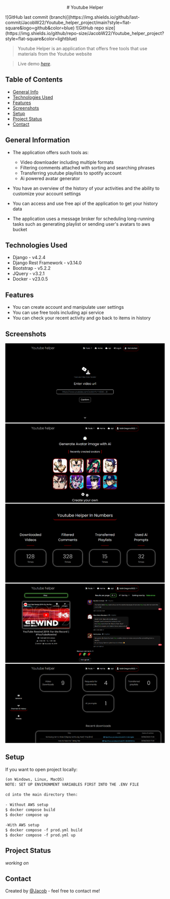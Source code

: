 <p align="center">
# Youtube Helper
</p>
![GitHub last commit (branch)](https://img.shields.io/github/last-commit/JacobW22/Youtube_helper_project/main?style=flat-square&logo=github&color=blue)
![GitHub repo size](https://img.shields.io/github/repo-size/JacobW22/Youtube_helper_project?style=flat-square&color=lightblue)

> Youtube Helper is an application that offers free tools that use materials from the Youtube website

> Live demo [_here_](http://165.232.68.73:8000). 

## Table of Contents
* [General Info](#general-information)
* [Technologies Used](#technologies-used)
* [Features](#features)
* [Screenshots](#screenshots)
* [Setup](#setup)
* [Project Status](#project-status)
* [Contact](#contact)


## General Information
- The application offers such tools as:<br>
    - Video downloader including multiple formats<br>
    - Filtering comments attached with sorting and searching phrases<br>
    - Transferring youtube playlists to spotify account<br>
    - Ai powered avatar generator

- You have an overview of the history of your activities and the ability to customize your account settings
- You can access and use free api of the application to get your history data
- The application uses a message broker for scheduling long-running tasks such as generating playlist or sending user's avatars to aws bucket

## Technologies Used
- Django - v4.2.4
- Django Rest Framework - v3.14.0
- Bootstrap - v5.2.2
- JQuery - v3.2.1
- Docker - v23.0.5


## Features
- You can create account and manipulate user settings
- You can use free tools including api service
- You can check your recent activity and go back to items in history


## Screenshots
![Example screenshot](app/static/images/example_screenshot1.png)
![Example screenshot](app/static/images/example_screenshot2.png)
![Example screenshot](app/static/images/example_screenshot3.png)
![Example screenshot](app/static/images/example_screenshot4.png)
![Example screenshot](app/static/images/example_screenshot5.png)


## Setup
If you want to open project locally: 

```
(on Windows, Linux, MacOS)
NOTE: SET UP ENVIRONMENT VARIABLES FIRST INTO THE .ENV FILE

cd into the main directory then:

- Without AWS setup
$ docker compose build
$ docker compose up

-With AWS setup
$ docker compose -f prod.yml build
$ docker compose -f prod.yml up
```

## Project Status
_working on_


## Contact
Created by [@Jacob](mailto:jwis02202@gmail.com) - feel free to contact me!
